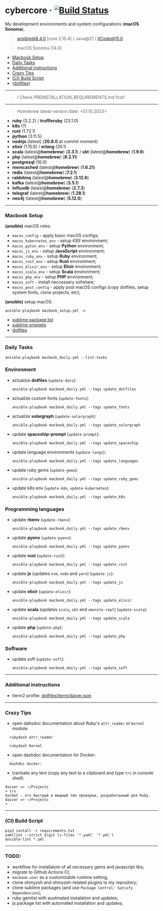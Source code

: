 # cybercore &middot; [![Build Status](https://travis-ci.org/0exp/cybercore.svg?branch=master)](https://travis-ci.org/0exp/cybercore)

My development environments and system configurations (**macOS Sonoma**).

> ansible@8.4.0 [core 2.15.4] / Java@21 / XCode@15.0

> macOS Sonoma (14.0)

- [Macbook Setup](#macbook-setup)
- [Daily Tasks](#daily-tasks)
- [Additional instructions](#additional-instructions)
- [Crazy Tips](#crazy-tips)
- [(CI) Build Script](#ci-build-script)
- ([dotfiles](dotfiles))

---

> ! Check PREINSTALLATION_REQUIREMENTS.md first!

---

> Homebrew latest-version date: <01.10.2023>

- **ruby** (3.2.2) / **truffleruby** (23.1.0)
- **k8s** (?)
- **rust** (1.72.1)
- **python** (3.11.5)
- **nodejs** (latest) (**20.8.0** at commit moment)
- **elixir** (1.15.6) / **erlang** (26.1)
- **scala** (latest@**homebrew**) (**3.3.1**) / **sbt** (latest@**homebrew**) (**1.9.6**)
- **php** (latest@**homebrew**) (**8.2.11**)
- **postgresql** (16.0)
- **memcached** (latest@**homebrew**) (**1.6.21**)
- **redis** (latest@**homebrew**) (**7.2.1**)
- **rabbitmq** (latest@**homebrew**) (**3.12.6**)
- **kafka** (latest@**homebrew**) (**3.5.1**)
- **influxdb** (latest@**homebrew**) (**2.7.3**)
- **telegraf** (latest@**homebrew**) (**1.28.1**)
- **neo4j** (latest@**homebrew**) (**5.12.0**)

---

### Macbook Setup

**(ansible)** macOS roles:
  - `macos_config` - apply basic macOS configs;
  - `macos_kubernetes_env` - setup *K8S* environment;
  - `macos_pyton_env` - setup **Python** environment;
  - `macos_js_env` - setup **JavaScript** environment;
  - `macos_ruby_env` - setup **Ruby** environment;
  - `macos_rust_env` - setup **Rust** environment;
  - `macos_elixir_env` - setup **Elixir** environment;
  - `macos_scala_env` - setup **Scala** environment;
  - `macos_php_env` - setup **PHP** environment;
  - `macos_soft` - install neccessary sofwtare;
  - `macos_post_config` - apply post macOS configs (copy dotfiles, setup system fonts, clone projects, etc);

**(ansible)** setup macOS:
```shell
ansible-playbook macbook_setup.yml -v
```

- [sublime package list](dotfiles/sublime/packages.md)
- [sublime snippets](dotfiles/sublime/snippets.md)
- [dotfiles](dotfiles)

---

### Daily Tasks

```shell
ansible-playbook macbook_daily.yml --list-tasks
```

### Environment

- actualzie **dotfiles** (`update-dots`):
  ```shell
  ansible-playbook macbook_daily.yml --tags update_dotfiles
  ````
- actualize custom fonts (`update-fonts`):
  ```shell
  ansible-playbook macbook_daily.yml --tags update_fonts
  ```
- actualize **solargraph** (`update-solargraph`):
  ```shell
  ansible-playbook macbook_daily.yml --tags update_solargraph
  ```
- update **spaceship-prompt** (`update-prompt`):
  ```shell
  ansible-playbook macbook_daily.yml --tags update_spaceship
  ```
- update language environments (`update-langs`):
  ```shell
  ansible-playbook macbook_daily.yml --tags update_languages
  ```
- update ruby gems (`update-gems`):
  ```shell
  ansible-playbook macbook_daily.yml --tags update_ruby_gems
  ```
- update k8s env (`update-k8s`, `update-kubernetes`):
  ```shell
  ansible-playbook macbook_daily.yml --tags update_k8s
  ```

### Programming languages

- update **rbenv** (`update-rbenv`):
  ```shell
  ansible-playbook macbook_daily.yml --tags update_rbenv
  ```
- update **pyenv** (`update-pyenv`):
  ```shell
  ansible-playbook macbook_daily.yml --tags update_pyenv
  ```
- update **rust** (`update-rust`):
  ```shell
  ansible-playbook macbook_daily.yml --tags update_rust
  ```
- update **js** (updates `nvm`, `node` and `yarn`) (`update-js`):
  ```shell
  ansible-playbook macbook_daily.yml --tags update_js
  ```
- update **elixir** (`update-elixir`):
  ```shell
  ansible-playbook macbook_daily.yml --tags update_elixir
  ```
- update **scala** (updates `scala`, `sbt` and `amonite-repl`) (`update-scala`):
  ```shell
  ansible-playbook macbook_daily.yml --tags update_scala
  ```
- update **php** (`update-php`):
  ```shell
  ansible-playbook macbook_daily.yml --tags update_php
  ```

### Software

- update soft (`update-soft`):
  ```shell
  ansible-playbook macbook_daily.yml --tags update_soft
  ```

---

### Additional instructions

- iterm2 profile: [dotfiles/iterm/daiver.json](dotfiles/iterm/daiver.json)

---

### Crazy Tips

- open dahsdoc documentation about Ruby's `attr_reader` or `Kernel` module:
```shell
  rubydash attr_reader
```
```shell
  rubydash Kernel
```

- open dashdoc documentation for Docker:
```shell
  dashdoc docker:
```

- tranlsate any text (copy any text to a clipboard and type `trs` in console shell):
```shell
daiver => ~/Projects
➜ trs
Sorbet - это быстрый и мощный тип проверки, разработанный для Ruby.
daiver => ~/Projects
➜
 ```

---

### (CI) Build Script

```shell
pip3 install -r requirements.txt
yamllint --strict $(git ls-files '*.yaml' '*.yml')
ansible-lint *.yml
```

---

### TODO:

- workflow for installatoin of all necessary gems and javascript libs;
- migrate to Github Actions CI;
- `macbook.user` as a customizable runtime setting;
- clone ohmyzsh and ohmyzsh-related plugins to my repository;
- clone sublime packages (and use `Package Control: Satisfy Dependencies`);
- ruby gemlist with auotmated instalation and updates;
- js package list with automated installation and updates;

